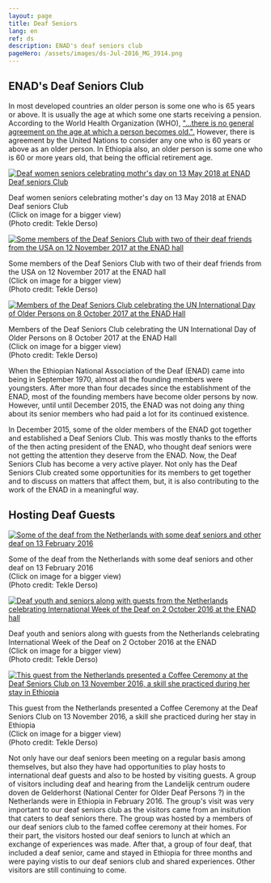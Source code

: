 ```yaml
---
layout: page
title: Deaf Seniors
lang: en
ref: ds
description: ENAD's deaf seniors club
pageHero: /assets/images/ds-Jul-2016_MG_3914.png
---
```


<aside class="post-aside">
</aside>
<div class="post-content">
	<h2>ENAD's Deaf Seniors Club</h2>
	<div>
		<p>
			In most developed countries an older person is some one who is 65 years or above. It is usually the age at which some one starts receiving a pension. According to the World Health Organization (WHO), <a href="http://www.who.int/healthinfo/survey/ageingdefnolder/en/" target="_blank">"...there is no general agreement on the age at which a person becomes old.".</a> However, there is agreement by the United Nations to consider any one who is 60 years or above as an older person. In Ethiopia also, an older person is some one who is 60 or more years old, that being the official  retirement age. 
		</p>
		<div class="row">
			<div class="col-xs-4 col-sm-4 col-md-4 col-lg-4">
		    <div class="bordered tiny">
			    <a href="{{ "/assets/images/Deaf-Seniors-Mothers-Day-13-May-2018-IMG_2926.png" | prepend: site.baseurl_root }}">
				<!-- a href="{{ site.baseurl }}/enlargedphoto/" -->
			      <img src="{{ "/assets/images/Deaf-Seniors-Mothers-Day-13-May-2018-IMG_2926-small.png" | prepend: site.baseurl_root }}" alt="Deaf women seniors celebrating mothr's day on 13 May 2018 at ENAD Deaf seniors Club"
			      class="img-responsive center-block" id="womenSeniors">
				  <!-- onclick="storeImageLocation('womenSeniors')" / -->
		      </a>
			    <div class="caption text-center">
				    <p>
					    Deaf women seniors celebrating mother's day on 13 May 2018 at ENAD Deaf seniors Club<br/>
					    (Click on image for a bigger view)<br/>
					    (Photo credit: Tekle Derso)
				    </p>
			    </div>
		    </div>
			</div>
			<div class="col-xs-4 col-sm-4 col-md-4 col-lg-4">
		    <div class="bordered tiny">
		    	<a href="{{ "/assets/images/DSC-With-Getu-Meg-12-Nov-2017-IMG_1870.png" | prepend: site.baseurl_root }}">
				<!-- a href="{{ site.baseurl }}/enlargedphoto/" -->
			      <img src="{{ "/assets/images/DSC-With-Getu-Meg-12-Nov-2017-IMG_1870-small.png" | prepend: site.baseurl_root }}" alt="Some members of the Deaf Seniors Club with two of their deaf friends from the USA on 12 November 2017 at the ENAD hall"
			      class="img-responsive center-block" id="deafWithGM">
				  <!-- onclick="storeImageLocation('deafWithGM')" / -->
			    </a>
			    <div class="caption text-center">
				    <p>
					    Some members of the Deaf Seniors Club with two of their deaf friends from the USA on 12 November 2017 at the ENAD hall<br/>(Click on image for a bigger view)<br/>
					    (Photo credit: Tekle Derso)
				    </p>
			    </div>
		    </div>
			</div>
			<div class="col-xs-4 col-sm-4 col-md-4 col-lg-4">
		    <div class="bordered tiny">
		    	<a href="{{ "/assets/images/IOP-8-Oct-2017-IMG_1640.png" | prepend: site.baseurl_root }}">
				<!-- a href="{{ site.baseurl }}/enlargedphoto/" -->
			      <img src="{{ "/assets/images/IOP-8-Oct-2017-IMG_1640-small.png" | prepend: site.baseurl_root }}" 
				  alt="Members of the Deaf Seniors Club celebrating the UN International Day of Older Persons on 8 October 2017 at the ENAD Hall"
			      class="img-responsive center-block" id="dayOfOP2017">
				  <!-- onclick="storeImageLocation('dayOfOP2017')" / -->
			    </a>
			    <div class="caption text-center">
				    <p>
					    Members of the Deaf Seniors Club celebrating the UN International Day of Older Persons on 8 October 2017 at the ENAD Hall<br/>
					    (Click on image for a bigger view)<br/>
					    (Photo credit: Tekle Derso)
				    </p>
			    </div>
		    </div>
			</div>
		</div>
		<p>
			When the Ethiopian National Association of the Deaf (ENAD) came into being in September 1970, almost all the founding members were youngsters. After more than four decades since the establishment of the ENAD, most of the founding members have become older persons by now. However, until until December 2015, the ENAD was not doing any thing about its senior members who had paid a lot for its continued existence.
		</p>
		<p>
			In December 2015, some of the older members of the ENAD got together and established a Deaf Seniors Club. This was mostly thanks to the efforts of the then acting president of the ENAD, who thought deaf seniors were not getting the attention they deserve from the ENAD. Now, the Deaf Seniors Club has become a very active player. Not only has the Deaf Seniors Club created some opportunities for its members to get together and to discuss on matters that affect them, but, it is also contributing to the work of the ENAD in a meaningful way.
		</p>
	</div>
	<h2>Hosting Deaf Guests</h2>
	<div>
		<div class="row">
			<div class="col-xs-4 col-sm-4 col-md-4 col-lg-4">
		    <div class="bordered tiny">
		    	<a href="{{ "/assets/images/Oudere-Doven-13-Feb-2016-IMG_0359.png" | prepend: site.baseurl_root }}">
				<!-- a href="{{ site.baseurl }}/enlargedphoto/" -->
			      <img src="{{ "/assets/images/Oudere-Doven-13-Feb-2016-IMG_0359-small.png" | prepend: site.baseurl_root }}" alt="Some of the deaf from the Netherlands with some deaf seniors and other deaf on  13 February 2016"
			      class="img-responsive center-block" id="deafFromNL">
				  <!-- onclick="storeImageLocation('deafFromNL')" / -->
			    </a>
			    <div class="caption text-center">
				    <p>
					    Some of the deaf from the Netherlands with some
					    deaf seniors and other deaf on  13 February 2016<br/>
					    (Click on image for a bigger view)<br/>
					    (Photo credit: Tekle Derso)
				    </p>
			    </div>
		    </div>
			</div>
			<div class="col-xs-4 col-sm-4 col-md-4 col-lg-4">
		    <div class="bordered tiny">
		    	<a href="{{ "/assets/images/IWD-2-Oct-2016_MG_4415.png" | prepend: site.baseurl_root }}">
				<!-- a href="{{ site.baseurl }}/enlargedphoto/" -->
			      <img src="{{ "/assets/images/IWD-2-Oct-2016_MG_4415-small.png" | prepend: site.baseurl_root }}" alt="Deaf youth and seniors along with guests from the Netherlands celebrating International Week of the Deaf on 2 October 2016 at the ENAD hall"
			      class="img-responsive center-block" id="deafFromNL1">
				  <!-- onclick="storeImageLocation('deafFromNL1')"/ -->
			    </a>
			    <div class="caption text-center">
				    <p>
					    Deaf youth and seniors along with guests from the Netherlands celebrating International Week of the Deaf on 2 October 2016 at the ENAD<br/>(Click on image for a bigger view)<br/>
					    (Photo credit: Tekle Derso)
				    </p>
			    </div>
		    </div>
			</div>
			<div class="col-xs-4 col-sm-4 col-md-4 col-lg-4">
		    <div class="bordered tiny">
		    	<a href="{{ "/assets/images/CMZ-13-Nov-2016-IMG_1700.png" | prepend: site.baseurl_root }}">
				<!-- a href="{{ site.baseurl }}/enlargedphoto/" -->
			      <img src="{{ "/assets/images/CMZ-13-Nov-2016-IMG_1700-small.png" | prepend: site.baseurl_root }}" alt="This guest from the Netherlands presented a Coffee Ceremony at the Deaf Seniors Club on 13 November 2016, a skill she practiced during her stay in Ethiopia"
			      class="img-responsive center-block" id="deafFromNL2">
				  <!-- onclick="storeImageLocation('deafFromNL2')" / -->
			    </a>
			    <div class="caption text-center">
				    <p>
					    This guest from the Netherlands presented a Coffee Ceremony at the Deaf Seniors Club on 13 November 2016, a skill she practiced during her stay in Ethiopia<br/>
					    (Click on image for a bigger view)<br/>
					    (Photo credit: Tekle Derso)
				    </p>
			    </div>
		    </div>
			</div>
		</div>
		<p>
			Not only have our deaf seniors been meeting on a regular basis among themselves, but also they have had opportunities to play hosts to international deaf guests and also to be hosted by visiting guests. A group of visitors including deaf and hearing from the Landelijk centrum oudere doven de Gelderhorst (National Center for Older Deaf Persons ?) in the Netherlands were in Ethiopia in February 2016. The group's visit was very important to our deaf seniors club as the visitors came from an insitution that caters to deaf seniors there. The group was hosted by a members of our deaf seniors club to the famed coffee ceremony at their homes. For their part, the visitors hosted our deaf seniors to lunch at which an exchange of experiences was made. After that, a group of four deaf, that included a deaf senior, came and stayed in Ethiopia for three months and were paying vistis to our deaf seniors club and shared experiences. Other visitors are still continuing to come.
		</p>
	</div>
</div>
